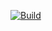 [![Build](https://github.com/KSUOwlBots/PING-15-MAIN/actions/workflows/main.yml/badge.svg)](https://github.com/KSUOwlBots/PING-15-MAIN/actions/workflows/main.yml)
